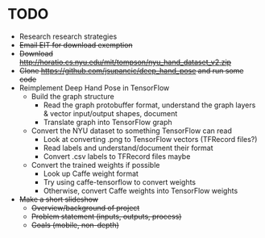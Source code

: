 # TODO

* Research research strategies
* ~~Email EIT for download exemption~~
* ~~Download http://horatio.cs.nyu.edu/mit/tompson/nyu_hand_dataset_v2.zip~~
* ~~Clone https://github.com/jsupancic/deep_hand_pose and run some code~~
* Reimplement Deep Hand Pose in TensorFlow
  * Build the graph structure
    * Read the graph protobuffer format, understand the graph layers & vector input/output shapes, document
    * Translate graph into TensorFlow graph
  * Convert the NYU dataset to something TensorFlow can read
    * Look at converting .png to TensorFlow vectors (TFRecord files?)
    * Read labels and understand/document their format
    * Convert .csv labels to TFRecord files maybe
  * Convert the trained weights if possible
    * Look up Caffe weight format
    * Try using caffe-tensorflow to convert weights
    * Otherwise, convert Caffe weights into TensorFlow weights
* ~~Make a short slideshow~~
  * ~~Overview/background of project~~
  * ~~Problem statement (inputs, outputs, process)~~
  * ~~Goals (mobile, non-depth)~~
